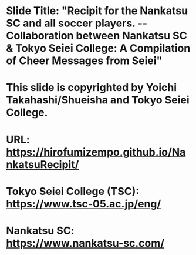 # Slide Title: "Recipit for the Nankatsu SC and all soccer players. --Collaboration between Nankatsu SC & Tokyo Seiei College: A Compilation of Cheer Messages from Seiei"
# This slide is copyrighted by Yoichi Takahashi/Shueisha and Tokyo Seiei College.
# URL: https://hirofumizempo.github.io/NankatsuRecipit/

# Tokyo Seiei College (TSC): https://www.tsc-05.ac.jp/eng/
# Nankatsu SC: https://www.nankatsu-sc.com/
